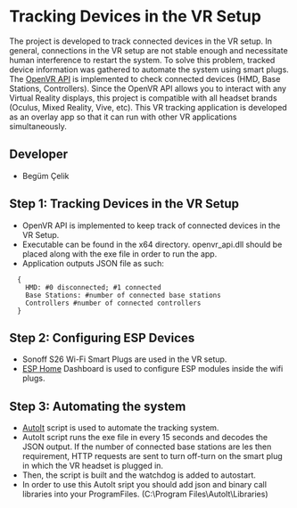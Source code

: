 # Tracking Devices in the VR Setup

The project is developed to track connected devices in the VR setup. In general, connections in the VR setup are not stable enough and necessitate human interference to restart the system. To solve this problem, tracked device information was gathered to automate the system using smart plugs. The [OpenVR API](https://github.com/ValveSoftware/openvr/wiki/API-Documentation) is implemented to check connected devices (HMD, Base Stations, Controllers). Since the OpenVR API allows you to interact with any Virtual Reality displays, this project is compatible with all headset brands (Oculus, Mixed Reality, Vive, etc). This VR tracking application is developed as an overlay app so that it can run with other VR applications simultaneously. 

## Developer
- Begüm Çelik


## Step 1: Tracking Devices in the VR Setup
- OpenVR API is implemented to keep track of connected devices in the VR Setup.
- Executable can be found in the x64 directory. openvr_api.dll should be placed along with the exe file in order to run the app.
- Application outputs JSON file as such: <br />
```
  { 
    HMD: #0 disconnected; #1 connected 
    Base Stations: #number of connected base stations 
    Controllers #number of connected controllers 
  } 
```

## Step 2: Configuring ESP Devices
- Sonoff S26 Wi-Fi Smart Plugs are used in the VR setup.
- [ESP Home](https://esphome.io/index.html) Dashboard is used to configure ESP modules inside the wifi plugs.

## Step 3: Automating the system
- [AutoIt](https://www.autoitscript.com/site/) script is used to automate the tracking system.
- AutoIt script runs the exe file in every 15 seconds and decodes the JSON output. If the number of connected base stations are les then requirement, HTTP requests are sent to turn off-turn on the smart plug in which the VR headset is plugged in.
- Then, the script is built and the watchdog is added to autostart. 
- In order to use this AutoIt sript you should add json and binary call libraries into your ProgramFiles. (C:\Program Files\AutoIt\Libraries)


